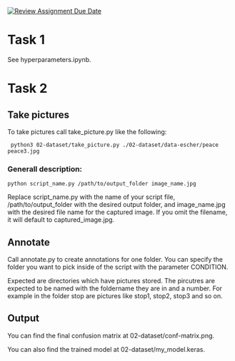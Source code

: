 [![Review Assignment Due Date](https://classroom.github.com/assets/deadline-readme-button-24ddc0f5d75046c5622901739e7c5dd533143b0c8e959d652212380cedb1ea36.svg)](https://classroom.github.com/a/GaaycKto)


# Task 1

See hyperparameters.ipynb.

# Task 2

## Take pictures

To take pictures call take_picture.py like the following:

```
 python3 02-dataset/take_picture.py ./02-dataset/data-escher/peace peace3.jpg
```

### Generall description:
```
python script_name.py /path/to/output_folder image_name.jpg
```

Replace script_name.py with the name of your script file, /path/to/output_folder with the desired output folder, and image_name.jpg with the desired file name for the captured image. If you omit the filename, it will default to captured_image.jpg.

## Annotate

Call annotate.py to create annotations for one folder. You can specify the folder you want to pick inside of the script with the parameter CONDITION.

Expected are directories which have pictures stored. The pircutres are expected to be named with the foldername they are in and a number. For example in the folder stop are pictures like stop1, stop2, stop3 and so on.

## Output

You can find the final confusion matrix at 02-dataset/conf-matrix.png.

You can also find the trained model at 02-dataset/my_model.keras.